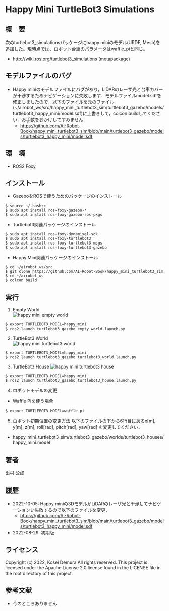 # Happy Mini TurtleBot3 Simulations
## 概　要
次のturtlebot3_simulationsパッケージにhappy miniのモデル(URDF, Mesh)を追加した。現時点では、ロボット台車のパラメータはwaffle_piと同じ。  
- http://wiki.ros.org/turtlebot3_simulations (metapackage)

## モデルファイルのバグ
- Happy miniのモデルファイルにバグがあり，LiDARのレーザ光と台車カバーが干渉するためナビゲーションに失敗します．モデルファイルmodel.sdfを修正しましたので，以下のファイルを元のファイル(~/airobot_ws/src/happy_mini_turtlebot3_sim/turtlebot3_gazebo/models/turtlebot3_happy_mini/model.sdf)に上書きして，colcon buildしてください．お手数をおかけしてすみません．
  - https://github.com/AI-Robot-Book/happy_mini_turtlebot3_sim/blob/main/turtlebot3_gazebo/models/turtlebot3_happy_mini/model.sdf

## 環　境  
- ROS2 Foxy

## インストール  
- GazeboをROSで使うためのパッケージのインストール
```
$ source ~/.bashrc
$ sudo apt install ros-foxy-gazebo-*
$ sudo apt install ros-foxy-gazebo-ros-pkgs
```
- Turtlebot3関連パッケージのインストール
```
$ sudo apt install ros-foxy-dynamixel-sdk
$ sudo apt install ros-foxy-turtlebot3
$ sudo apt install ros-foxy-turtlebot3-msgs
$ sudo apt install ros-foxy-turtlebot3-gazebo
```
- Happy Mini関連パッケージのインストール
```
$ cd ~/airobot_ws/src
$ git clone https://github.com/AI-Robot-Book/happy_mini_turtlebot3_sim
$ cd ~/airobot_ws
$ colcon build 
```


## 実行
1. Empty World  
![happy mini empty world](https://github.com/demulab/happy_mini_turtlebot3_sim/blob/main/happy_mini_empty_world.png "happy mini empty world")

```
$ export TURTLEBOT3_MODEL=happy_mini
$ ros2 launch turtlebot3_gazebo empty_world.launch.py
```

2. TurtleBot3 World  
![happy mini turtlebot3 world](https://github.com/demulab/happy_mini_turtlebot3_sim/blob/main/happy_mini_turtlebot3_world.png "happy mini turtlebot3 world")
```
$ export TURTLEBOT3_MODEL=happy_mini
$ ros2 launch turtlebot3_gazebo turtlebot3_world.launch.py
```

3. TurtleBot3 House
![happy mini turtlebot3 house](https://github.com/demulab/happy_mini_turtlebot3_sim/blob/main/happy_mini_house.png "happy mini turtlebot3 house")
```
$ export TURTLEBOT3_MODEL=happy_mini
$ ros2 launch turtlebot3_gazebo turtlebot3_house.launch.py
```
4. ロボットモデルの変更
- Waffle Piを使う場合
```
$ export TURTLEBOT3_MODEL=waffle_pi
```

5. ロボット初期位置の変更方法
以下のファイルの下から6行目にある<pose>x[m], y[m], z[m], roll[rad], pitch[rad], yaw[rad]</pose>
を変更してください．
- happy_mini_turtlebot3_sim/turtlebot3_gazebo/worlds/turtlebot3_houses/happy_mini.model



## 著者
出村 公成

## 履歴
- 2022-10-05: Happy miniの3DモデルがLiDARのレーザ光と干渉してナビゲーションい失敗するので以下のファイルを変更．
  - https://github.com/AI-Robot-Book/happy_mini_turtlebot3_sim/blob/main/turtlebot3_gazebo/models/turtlebot3_happy_mini/model.sdf
- 2022-08-29: 初期版

## ライセンス
Copyright (c) 2022, Kosei Demura All rights reserved. This project is licensed under the Apache License 2.0 license found in the LICENSE file in the root directory of this project.


## 参考文献
- 今のところありません
